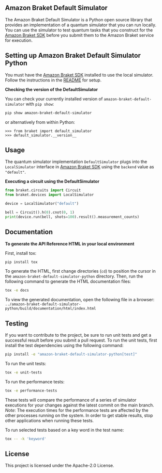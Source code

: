 ## Amazon Braket Default Simulator

The Amazon Braket Default Simulator is a Python open source library that provides an implementation of a quantum simulator 
that you can run locally. You can use the simulator to test quantum tasks that you construct for the [Amazon Braket SDK](https://github.com/aws/amazon-braket-sdk-python)
before you submit them to the Amazon Braket service for execution.

## Setting up Amazon Braket Default Simulator Python
You must have the [Amazon Braket SDK](https://github.com/aws/amazon-braket-sdk-python) installed to use the local simulator.
Follow the instructions in the [README](https://github.com/aws/amazon-braket-sdk-python/blob/main/README.md) for setup.

**Checking the version of the DefaultSimulator**

You can check your currently installed version of `amazon-braket-default-simulator` with `pip show`:

```bash
pip show amazon-braket-default-simulator
```

or alternatively from within Python:

```
>>> from braket import default_simulator
>>> default_simulator.__version__
```

## Usage
The quantum simulator implementation `DefaultSimulator` plugs into the `LocalSimulator` interface in 
[Amazon Braket SDK](https://github.com/aws/amazon-braket-sdk-python) using the `backend` value as `"default"`. 

**Executing a circuit using the DefaultSimulator**
```python
from braket.circuits import Circuit
from braket.devices import LocalSimulator

device = LocalSimulator("default")

bell = Circuit().h(0).cnot(0, 1)
print(device.run(bell, shots=100).result().measurement_counts)
```

## Documentation

**To generate the API Reference HTML in your local environment**

First, install tox:

```bash
pip install tox
```

To generate the HTML, first change directories (`cd`) to position the cursor in the `amazon-braket-default-simulator-python` directory. Then, run the following command to generate the HTML documentation files:

```bash
tox -e docs
```

To view the generated documentation, open the following file in a browser:
`../amazon-braket-default-simulator-python/build/documentation/html/index.html`

## Testing

If you want to contribute to the project, be sure to run unit tests and get a successful result 
before you submit a pull request. To run the unit tests, first install the test dependencies using the following command:
```bash
pip install -e "amazon-braket-default-simulator-python[test]"
```

To run the unit tests:
```bash
tox -e unit-tests
```

To run the performance tests:
```bash
tox -e performance-tests
```
These tests will compare the performance of a series of simulator executions for your changes against the latest commit on the main branch.
*Note*: The execution times for the performance tests are affected by the other processes running on the system.
In order to get stable results, stop other applications when running these tests.

To run selected tests based on a key word in the test name:
```bash
tox -- -k 'keyword'
```


## License

This project is licensed under the Apache-2.0 License.

